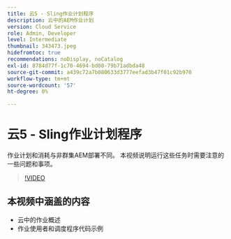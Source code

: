 ```yaml
---
title: 云5 - Sling作业计划程序
description: 云中的AEM作业计划
version: Cloud Service
role: Admin, Developer
level: Intermediate
thumbnail: 343473.jpeg
hidefromtoc: true
recommendations: noDisplay, noCatalog
exl-id: 8784d77f-1c70-4694-bd08-79b71adbda48
source-git-commit: a439c72a7b080633d3777eefad3b47f01c92b970
workflow-type: tm+mt
source-wordcount: '57'
ht-degree: 0%

---
```


# 云5 - Sling作业计划程序

作业计划和消耗与非群集AEM部署不同。 本视频说明运行这些任务时需要注意的一些问题和事项。

>[!VIDEO](https://video.tv.adobe.com/v/343473?quality=12&learn=on)

## 本视频中涵盖的内容

+ 云中的作业概述
+ 作业使用者和调度程序代码示例
